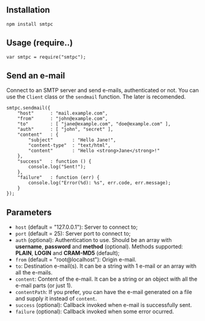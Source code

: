 ## Installation

    npm install smtpc

## Usage (require..)

    var smtpc = require("smtpc");

## Send an e-mail

Connect to an SMTP server and send e-mails, authenticated or not. You can use the `Client` class
or the `sendmail` function. The later is recomended.

    smtpc.sendmail({
    	"host"		: "mail.example.com",
    	"from"		: "john@example.com",
    	"to"		: [ "jane@example.com", "doe@example.com" ],
    	"auth"		: [ "john", "secret" ],
    	"content"	: {
    		"subject"		: "Hello Jane!",
    		"content-type"	: "text/html",
    		"content"		: "Hello <strong>Jane</strong>!"
    	},
    	"success"	: function () {
    		console.log("Sent!");
    	},
    	"failure"	: function (err) {
    		console.log("Error(%d): %s", err.code, err.message);
    	}
    });

## Parameters

- `host` (default = "127.0.0.1"): Server to connect to;
- `port` (default = 25): Server port to connect to;
- `auth` (optional): Authentication to use. Should be an array with **username**, **password** and
  **method** (optional). Methods supported: **PLAIN**, **LOGIN** and **CRAM-MD5** (default);
- `from` (default = "root@localhost"): Origin e-mail.
- `to`: Destination e-mail(s). It can be a string with 1 e-mail or an array with all the e-mails.
- `content`: Content of the e-mail. It can be a string or an object with all the e-mail parts (or just 1).
- `contentPath`: If you prefer, you can have the e-mail generated on a file and supply it instead of `content`.
- `success` (optional): Callback invoked when e-mail is successfully sent.
- `failure` (optional): Callback invoked when some error ocurred.
